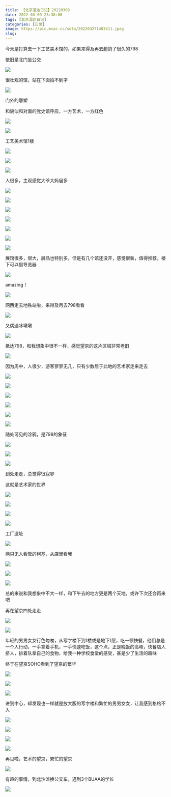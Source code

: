 ```yaml
---
title: 【北京溜达日记】20220309
date: 2022-03-09 23:38:00
tags: [北京溜达日记]
categories: [日常]
image: https://pic.mcac.cc/soto/202203271403411.jpeg
slug: 
---
```


今天是打算去一下工艺美术馆的，如果来得及再去趟鸽了很久的798

依旧是北门坐公交

![](https://pic.mcac.cc/soto/202203271346460.jpeg)

很壮观的馆，站在下面拍不到字

![](https://pic.mcac.cc/soto/202203271346418.jpeg)

门外的雕塑

和貌似和对面的党史馆呼应，一方艺术，一方红色

![](https://pic.mcac.cc/soto/202203271347527.jpeg)

![](https://pic.mcac.cc/soto/202203271348221.jpeg)

工艺美术馆1楼

![](https://pic.mcac.cc/soto/202203271348665.jpeg)

![](https://pic.mcac.cc/soto/202203271348726.jpeg)

![](https://pic.mcac.cc/soto/202203271348919.jpeg)

人很多，主观感觉大爷大妈居多

![](https://pic.mcac.cc/soto/202203271348667.jpeg)

![](https://pic.mcac.cc/soto/202203271348724.jpeg)

![](https://pic.mcac.cc/soto/202203271349864.jpeg)

![](https://pic.mcac.cc/soto/202203271349682.jpeg)

![](https://pic.mcac.cc/soto/202203271349367.jpeg)

![](https://pic.mcac.cc/soto/202203271349583.jpeg)

![](https://pic.mcac.cc/soto/202203271349163.jpeg)

展馆很多，很大，展品也特别多，但是有几个馆还没开，感觉很新，值得推荐，楼下可以借导览器

![](https://pic.mcac.cc/soto/202203271350089.jpeg)

amazing！

![](https://pic.mcac.cc/soto/202203271351881.jpeg)

网西走去地铁站啦，来得及再去798看看

![](https://pic.mcac.cc/soto/202203271351445.jpeg)

又偶遇冰墩墩

![](https://pic.mcac.cc/soto/202203271351257.jpeg)

抵达798，和我想象中很不一样，感觉望京的这片区域非常老旧

![](https://pic.mcac.cc/soto/202203271352564.jpeg)

因为周中，人很少，游客寥寥无几，只有少数居于此地的艺术家走来走去

![](https://pic.mcac.cc/soto/202203271352438.jpeg)

![](https://pic.mcac.cc/soto/202203271353629.jpeg)

![](https://pic.mcac.cc/soto/202203271353870.jpeg)

![](https://pic.mcac.cc/soto/202203271353282.jpeg)

![](https://pic.mcac.cc/soto/202203271353128.jpeg)

![](https://pic.mcac.cc/soto/202203271353030.jpeg)

随处可见的涂鸦，是798的象征

![](https://pic.mcac.cc/soto/202203271354064.jpeg)

![](https://pic.mcac.cc/soto/202203271354036.jpeg)

![](https://pic.mcac.cc/soto/202203271354020.jpeg)

到处走走，总觉得很寂寥

这就是艺术家的世界

![](https://pic.mcac.cc/soto/202203271354276.jpeg)

![](https://pic.mcac.cc/soto/202203271354757.jpeg)

![](https://pic.mcac.cc/soto/202203271354509.jpeg)

![](https://pic.mcac.cc/soto/202203271355416.jpeg)

工厂遗址

![](https://pic.mcac.cc/soto/202203271355276.jpeg)

两只无人看管的柯基，从店里看我

![](https://pic.mcac.cc/soto/202203271355574.jpeg)

![](https://pic.mcac.cc/soto/202203271355604.jpeg)

![](https://pic.mcac.cc/soto/202203271356337.jpeg)

总的来说和我想象中不大一样，和下午去的地方更是两个天地，或许下次还会再来吧

再在望京四处走走

![](https://pic.mcac.cc/soto/202203271356315.jpeg)

![](https://pic.mcac.cc/soto/202203271357017.jpeg)

年轻的男男女女行色匆匆，从写字楼下到1楼或是地下1层，吃一顿快餐，他们总是一个人行动，一手拿着手机，一手快速吃饭，这个点，正是晚饭的高峰，快餐店人挤人，排着队拿自己的食物，给我一种学校食堂的感受，甚是少了生活的趣味

终于在望京SOHO看到了望京的繁华

![](https://pic.mcac.cc/soto/202203271359167.jpeg)

![](https://pic.mcac.cc/soto/202203271403321.jpeg)

![](https://pic.mcac.cc/soto/202203271359701.jpeg)

进到中心，却发现也一样就是放大版的写字楼和繁忙的男男女女，让我感到格格不入

![](https://pic.mcac.cc/soto/202203271400599.jpeg)

![](https://pic.mcac.cc/soto/202203271400005.jpeg)

![](https://pic.mcac.cc/soto/202203271400142.jpeg)

![](https://pic.mcac.cc/soto/202203271401412.jpeg)

再见啦，艺术的望京，繁忙的望京

![](https://pic.mcac.cc/soto/202203271401094.jpeg)

有趣的事情，到北沙滩换公交车，遇到3个BUAA的学长

![](https://pic.mcac.cc/soto/202203271401556.jpeg)

